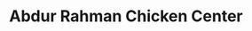 ---
title: "Abdur Rahman Chicken Center"
url: /karachi/abdur-rahman-chicken-center/
shop: butcher
---